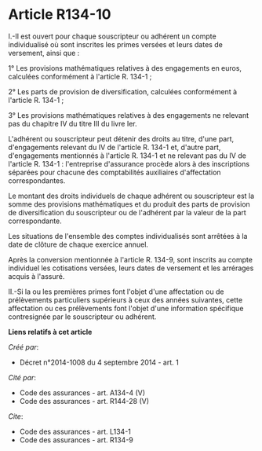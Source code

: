 # Article R134-10

I.-Il est ouvert pour chaque souscripteur ou adhérent un compte individualisé où sont inscrites les primes versées et leurs
dates de versement, ainsi que : 

1° Les provisions mathématiques relatives à des engagements en euros, calculées conformément à l'article R. 134-1 ; 

2° Les parts de provision de diversification, calculées conformément à l'article R. 134-1 ; 

3° Les provisions mathématiques relatives à des engagements ne relevant pas du chapitre IV du titre III du livre Ier. 

L'adhérent ou souscripteur peut détenir des droits au titre, d'une part, d'engagements relevant du IV de l'article R. 134-1
et, d'autre part, d'engagements mentionnés à l'article R. 134-1 et ne relevant pas du IV de l'article R. 134-1 : l'entreprise
d'assurance procède alors à des inscriptions séparées pour chacune des comptabilités auxiliaires d'affectation
correspondantes. 

Le montant des droits individuels de chaque adhérent ou souscripteur est la somme des provisions mathématiques et du produit
des parts de provision de diversification du souscripteur ou de l'adhérent par la valeur de la part correspondante. 

Les situations de l'ensemble des comptes individualisés sont arrêtées à la date de clôture de chaque exercice annuel. 

Après la conversion mentionnée à l'article R. 134-9, sont inscrits au compte individuel les cotisations versées, leurs dates
de versement et les arrérages acquis à l'assuré. 

II.-Si la ou les premières primes font l'objet d'une affectation ou de prélèvements particuliers supérieurs à ceux des années
suivantes, cette affectation ou ces prélèvements font l'objet d'une information spécifique contresignée par le souscripteur
ou adhérent.

**Liens relatifs à cet article**

_Créé par_:

  - Décret n°2014-1008 du 4 septembre 2014 - art. 1

_Cité par_:

  - Code des assurances - art. A134-4 (V)
  - Code des assurances - art. R144-28 (V)

_Cite_:

  - Code des assurances - art. L134-1
  - Code des assurances - art. R134-9
